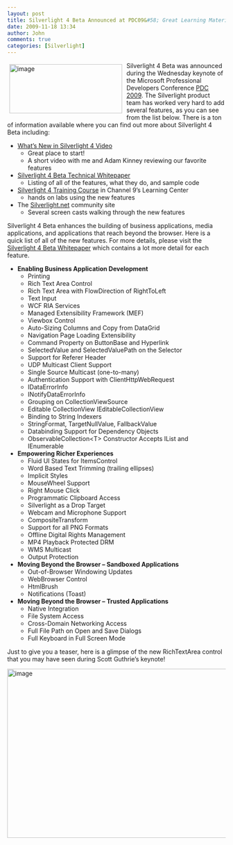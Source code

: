```yaml
---
layout: post
title: Silverlight 4 Beta Announced at PDC09&#58; Great Learning Material Too!
date: 2009-11-18 13:34
author: John
comments: true
categories: [Silverlight]
---
```

<p><a href="http://channel9.msdn.com/learn/courses/Silverlight4/"><img style="border-right-width: 0px; margin: 5px 10px 5px 5px; display: inline; border-top-width: 0px; border-bottom-width: 0px; border-left-width: 0px" title="image" border="0" alt="image" align="left" src="http://images.johnpapa.net/wp-content/uploads/files/media/image/WindowsLiveWriter/RundownofSilverlight4Features_3ED6/image_5.png" width="260" height="113" /></a> </p>  <p>Silverlight 4 Beta was announced during the Wednesday keynote of the Microsoft Professional Developers Conference <a href="http://microsoftpdc.com/">PDC 2009</a>. The Silverlight product team has worked very hard to add several features, as you can see from the list below. There is a ton of information available where you can find out more about Silverlight 4 Beta including: </p>  <ul>   <li><a href="http://go.microsoft.com/fwlink/?LinkId=177699">What’s New in Silverlight 4 Video</a>&#160; <ul>       <li>Great place to start! </li>        <li>A short video with me and Adam Kinney reviewing our favorite features </li>     </ul>   </li>    <li><a href="http://go.microsoft.com/fwlink/?LinkId=177698">Silverlight 4 Beta Technical Whitepaper</a>       <ul>       <li>Listing of all of the features, what they do, and sample code </li>     </ul>   </li>    <li><a href="http://channel9.msdn.com/learn/courses/silverlight4">Silverlight 4 Training Course</a> in Channel 9’s Learning Center       <ul>       <li>hands on labs using the new features </li>     </ul>   </li>    <li>The <a href="http://www.silverlight.net">Silverlight.net</a> community site       <ul>       <li>Several screen casts walking through the new features </li>     </ul>   </li> </ul>  <p>Silverlight 4 Beta enhances the building of business applications, media applications, and applications that reach beyond the browser. Here is a quick list of all of the new features. For more details, please visit the <a href="http://go.microsoft.com/fwlink/?LinkId=177698">Silverlight 4 Beta Whitepaper</a> which contains a lot more detail for each feature.</p>  <ul>   <li><strong>Enabling Business Application Development </strong>      <ul>       <li>Printing </li>        <li>Rich Text Area Control </li>        <li>Rich Text Area with FlowDirection of RightToLeft </li>        <li>Text Input </li>        <li>WCF RIA Services </li>        <li>Managed Extensibility Framework (MEF) </li>        <li>Viewbox Control </li>        <li>Auto-Sizing Columns and Copy from DataGrid </li>        <li>Navigation Page Loading Extensibility </li>        <li>Command Property on ButtonBase and Hyperlink </li>        <li>SelectedValue and SelectedValuePath on the Selector </li>        <li>Support for Referer Header </li>        <li>UDP Multicast Client Support </li>        <li>Single Source Multicast (one-to-many) </li>        <li>Authentication Support with ClientHttpWebRequest </li>        <li>IDataErrorInfo </li>        <li>INotifyDataErrorInfo </li>        <li>Grouping on CollectionViewSource </li>        <li>Editable CollectionView IEditableCollectionView </li>        <li>Binding to String Indexers </li>        <li>StringFormat, TargetNullValue, FallbackValue </li>        <li>Databinding Support for Dependency Objects </li>        <li>ObservableCollection&lt;T&gt; Constructor Accepts IList and IEnumerable </li>     </ul>   </li>    <li><strong>Empowering Richer Experiences</strong>       <ul>       <li>Fluid UI States for ItemsControl </li>        <li>Word Based Text Trimming (trailing ellipses) </li>        <li>Implicit Styles </li>        <li>MouseWheel Support </li>        <li>Right Mouse Click </li>        <li>Programmatic Clipboard Access </li>        <li>Silverlight as a Drop Target </li>        <li>Webcam and Microphone Support </li>        <li>CompositeTransform </li>        <li>Support for all PNG Formats </li>        <li>Offline Digital Rights Management </li>        <li>MP4 Playback Protected DRM </li>        <li>WMS Multicast </li>        <li>Output Protection </li>     </ul>   </li>    <li><strong>Moving Beyond the Browser – Sandboxed Applications</strong>       <ul>       <li>Out-of-Browser Windowing Updates </li>        <li>WebBrowser Control </li>        <li>HtmlBrush </li>        <li>Notifications (Toast) </li>     </ul>   </li>    <li><strong>Moving Beyond the Browser – Trusted Applications </strong>      <ul>       <li>Native Integration </li>        <li>File System Access </li>        <li>Cross-Domain Networking Access </li>        <li>Full File Path on Open and Save Dialogs </li>        <li>Full Keyboard in Full Screen Mode </li>     </ul>   </li> </ul>  <p>Just to give you a teaser, here is a glimpse of the new RichTextArea control that you may have seen during Scott Guthrie’s keynote!</p>  <p><a href="http://images.johnpapa.net/wp-content/uploads/files/media/image/WindowsLiveWriter/RundownofSilverlight4Features_3ED6/image_2.png"><img style="border-bottom: 0px; border-left: 0px; display: inline; border-top: 0px; border-right: 0px" title="image" border="0" alt="image" src="http://images.johnpapa.net/wp-content/uploads/files/media/image/WindowsLiveWriter/RundownofSilverlight4Features_3ED6/image_thumb.png" width="540" height="389" /></a></p>

